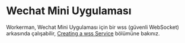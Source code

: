 # Wechat Mini Uygulaması

Workerman, Wechat Mini Uygulaması için bir wss (güvenli WebSocket) arkasında çalışabilir, [Creating a wss Service](secure-websocket-server.md) bölümüne bakınız.
